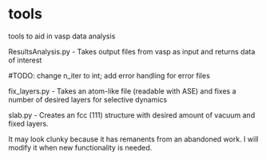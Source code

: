 # tools
tools to aid in vasp data analysis

ResultsAnalysis.py - Takes output files from vasp as input and returns data of interest

#TODO: change n_iter to int; add error handling for error files

fix_layers.py - Takes an atom-like file (readable with ASE) and fixes a number of desired layers for selective dynamics

slab.py - Creates an fcc (111) structure with desired amount of vacuum and fixed layers.

It may look clunky because it has remanents from an abandoned work.
I will modify it when new functionality is needed.
